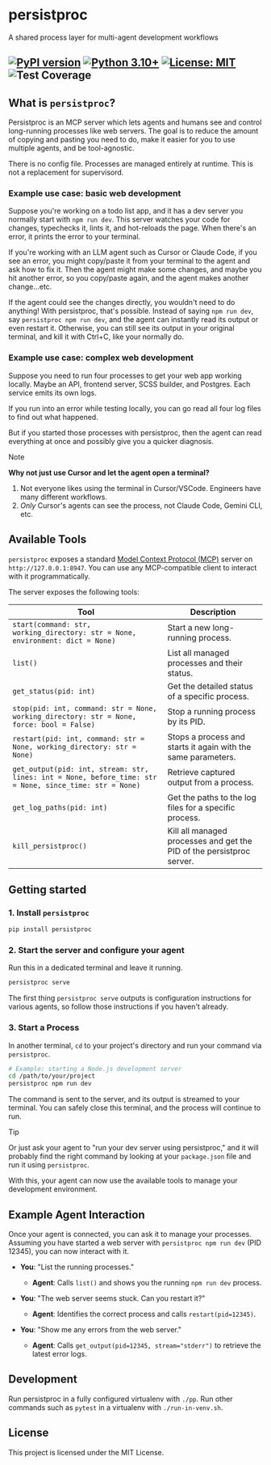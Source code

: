 # persistproc

A shared process layer for multi-agent development workflows

[![PyPI version](https://badge.fury.io/py/persistproc.svg)](https://badge.fury.io/py/persistproc)
[![Python 3.10+](https://img.shields.io/badge/python-3.10+-blue.svg)](https://www.python.org/downloads/)
[![License: MIT](https://img.shields.io/badge/License-MIT-yellow.svg)](https://opensource.org/licenses/MIT)
![Test Coverage](coverage.svg)
---


## What is `persistproc`?

Persistproc is an MCP server which lets agents and humans see and control long-running processes like web servers. The goal is to reduce the amount of copying and pasting you need to do, make it easier for you to use multiple agents, and be tool-agnostic.

There is no config file. Processes are managed entirely at runtime. This is not a replacement for supervisord.

### Example use case: basic web development

Suppose you're working on a todo list app, and it has a dev server you normally start with `npm run dev`. This server watches your code for changes, typechecks it, lints it, and hot-reloads the page. When there's an error, it prints the error to your terminal.

If you're working with an LLM agent such as Cursor or Claude Code, if you see an error, you might copy/paste it from your terminal to the agent and ask how to fix it. Then the agent might make some changes, and maybe you hit another error, so you copy/paste again, and the agent makes another change…etc.

If the agent could see the changes directly, you wouldn't need to do anything! With persistproc, that's possible. Instead of saying `npm run dev`, say `persistproc npm run dev`, and the agent can instantly read its output or even restart it. Otherwise, you can still see its output in your original terminal, and kill it with Ctrl+C, like your normally do.

### Example use case: complex web development

Suppose you need to run four processes to get your web app working locally. Maybe an API, frontend server, SCSS builder, and Postgres. Each service emits its own logs.

If you run into an error while testing locally, you can go read all four log files to find out what happened.

But if you started those processes with persistproc, then the agent can read everything at once and possibly give you a quicker diagnosis.

> [!NOTE]
> **Why not just use Cursor and let the agent open a terminal?**
>
> 1. Not everyone likes using the terminal in Cursor/VSCode. Engineers have many different workflows.
> 2. _Only_ Cursor's agents can see the process, not Claude Code, Gemini CLI, etc.

## Available Tools

`persistproc` exposes a standard [Model Context Protocol (MCP)](https://modelcontext.com/) server on `http://127.0.0.1:8947`. You can use any MCP-compatible client to interact with it programmatically.

The server exposes the following tools:

| Tool | Description |
| --- | --- |
| `start(command: str, working_directory: str = None, environment: dict = None)` | Start a new long-running process. |
| `list()` | List all managed processes and their status. |
| `get_status(pid: int)` | Get the detailed status of a specific process. |
| `stop(pid: int, command: str = None, working_directory: str = None, force: bool = False)` | Stop a running process by its PID. |
| `restart(pid: int, command: str = None, working_directory: str = None)` | Stops a process and starts it again with the same parameters. |
| `get_output(pid: int, stream: str, lines: int = None, before_time: str = None, since_time: str = None)` | Retrieve captured output from a process. |
| `get_log_paths(pid: int)` | Get the paths to the log files for a specific process. |
| `kill_persistproc()` | Kill all managed processes and get the PID of the persistproc server. |

## Getting started

### 1. Install `persistproc`

```bash
pip install persistproc
```

### 2. Start the server and configure your agent

Run this in a dedicated terminal and leave it running.

```bash
persistproc serve
```

The first thing `persistproc serve` outputs is configuration instructions for various agents, so follow those instructions if you haven't already.

### 3. Start a Process

In another terminal, `cd` to your project's directory and run your command via `persistproc`.

```bash
# Example: starting a Node.js development server
cd /path/to/your/project
persistproc npm run dev
```

The command is sent to the server, and its output is streamed to your terminal. You can safely close this terminal, and the process will continue to run.


> [!TIP]
> Or just ask your agent to "run your dev server using persistproc," and it will probably find the right command by looking at your `package.json` file and run it using `persistproc`.

With this, your agent can now use the available tools to manage your development environment.

## Example Agent Interaction

Once your agent is connected, you can ask it to manage your processes. Assuming you have started a web server with `persistproc npm run dev` (PID 12345), you can now interact with it.

*   **You**: "List the running processes."
    *   **Agent**: Calls `list()` and shows you the running `npm run dev` process.

*   **You**: "The web server seems stuck. Can you restart it?"
    *   **Agent**: Identifies the correct process and calls `restart(pid=12345)`.

*   **You**: "Show me any errors from the web server."
    *   **Agent**: Calls `get_output(pid=12345, stream="stderr")` to retrieve the latest error logs.

## Development

Run persistproc in a fully configured virtualenv with `./pp`. Run other commands such as `pytest` in a virtualenv with `./run-in-venv.sh`.

## License

This project is licensed under the MIT License. 